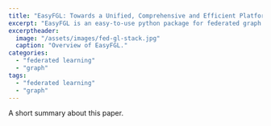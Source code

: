```yaml
---
title: "EasyFGL: Towards a Unified, Comprehensive and Efficient Platform for Federated Graph Learning"
excerpt: "EasyFGL is an easy-to-use python package for federated graph learning. We built it upon FederatedScope so that the requirements for expressing federated graph learning algorithms can be met effortlessly. Benefiting from the comprehensive off-the-shelf datasets, splitters, graph neural network models, etc., we have set up many useful benchmarks for federated graph learning."
excerptheader:
  image: "/assets/images/fed-gl-stack.jpg"
  caption: "Overview of EasyFGL."
categories:
  - "federated learning"
  - "graph"
tags:
  - "federated learning"
  - "graph"
---
```


A short summary about this paper.
